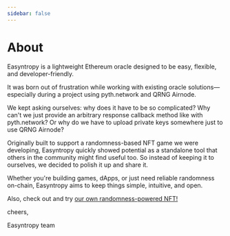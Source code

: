 ```yaml
---
sidebar: false
---
```


# About

Easyntropy is a lightweight Ethereum oracle designed to be easy, flexible, and developer-friendly.

It was born out of frustration while working with existing oracle solutions—especially during a project using pyth.network and QRNG Airnode.

We kept asking ourselves: why does it have to be so complicated? Why can't we just provide an arbitrary response callback method like with pyth.network? Or why do we have to upload private keys somewhere just to use QRNG Airnode?

Originally built to support a randomness-based NFT game we were developing, Easyntropy quickly showed potential as a standalone tool that others in the community might find useful too. So instead of keeping it to ourselves, we decided to polish it up and share it.

Whether you're building games, dApps, or just need reliable randomness on-chain, Easyntropy aims to keep things simple, intuitive, and open.

Also, check out and try [our own randomness-powered NFT!](https://easyntropy.tech/easyntrophy/)

cheers,

Easyntropy team
